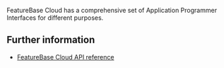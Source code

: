 
FeatureBase Cloud has a comprehensive set of Application Programmer Interfaces for different purposes.

## Further information

* [FeatureBase Cloud API reference](https://api-docs-featurebase-cloud.redoc.ly)
